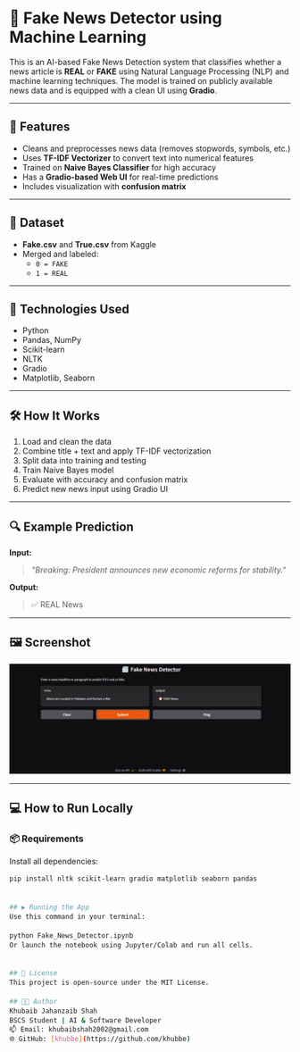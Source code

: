 # 📰 Fake News Detector using Machine Learning

This is an AI-based Fake News Detection system that classifies whether a news article is **REAL** or **FAKE** using Natural Language Processing (NLP) and machine learning techniques. The model is trained on publicly available news data and is equipped with a clean UI using **Gradio**.

---

## 🚀 Features

- Cleans and preprocesses news data (removes stopwords, symbols, etc.)
- Uses **TF-IDF Vectorizer** to convert text into numerical features
- Trained on **Naive Bayes Classifier** for high accuracy
- Has a **Gradio-based Web UI** for real-time predictions
- Includes visualization with **confusion matrix**

---

## 📂 Dataset

- **Fake.csv** and **True.csv** from Kaggle
- Merged and labeled:
  - `0 = FAKE`
  - `1 = REAL`

---

## 🧠 Technologies Used

- Python
- Pandas, NumPy
- Scikit-learn
- NLTK
- Gradio
- Matplotlib, Seaborn

---

## 🛠 How It Works

1. Load and clean the data  
2. Combine title + text and apply TF-IDF vectorization  
3. Split data into training and testing  
4. Train Naive Bayes model  
5. Evaluate with accuracy and confusion matrix  
6. Predict new news input using Gradio UI

---

## 🔍 Example Prediction

**Input:**  
> _"Breaking: President announces new economic reforms for stability."_

**Output:**  
> ✅ REAL News

---

## 🖼️ Screenshot

![Gradio UI](UI.png)

---

## 💻 How to Run Locally

### 📦 Requirements

Install all dependencies:
```bash
pip install nltk scikit-learn gradio matplotlib seaborn pandas


## ▶️ Running the App
Use this command in your terminal:

python Fake_News_Detector.ipynb
Or launch the notebook using Jupyter/Colab and run all cells.


## 📜 License
This project is open-source under the MIT License.

## 👨‍💻 Author
Khubaib Jahanzaib Shah
BSCS Student | AI & Software Developer
📫 Email: khubaibshah2002@gmail.com 
🌐 GitHub: [khubbe](https://github.com/khubbe)

